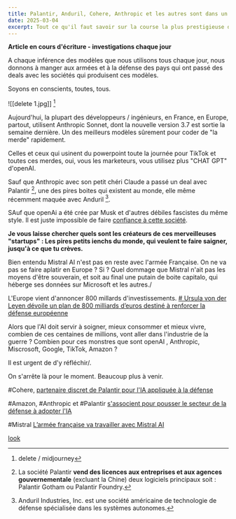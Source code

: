 ```yaml
---
title: Palantir, Anduril, Cohere, Anthropic et les autres sont dans un bateau, et Mistral sur une barque.
date: 2025-03-04
excerpt: Tout ce qu'il faut savoir sur la course la plus prestigieuse du calendrier F1
---
```

**Article en cours d'écriture - investigations chaque jour** 


A chaque inférence des modèles que nous utilisons tous chaque jour, nous donnons à manger aux armées et à la défense des pays qui ont passé des deals avec les sociétés qui produisent ces modèles.

Soyons en conscients, toutes, tous.

![[delete 1.jpg]]
[^3]


Aujourd'hui, la plupart des développeurs / ingénieurs, en France, en Europe, partout, utilisent Anthropic Sonnet, dont la nouvelle version 3.7 est sortie la semaine dernière. Un des meilleurs modèles sûrement pour coder de "la merde" rapidement. 

Celles et ceux qui usinent du powerpoint toute la journée pour TikTok et toutes ces merdes, oui, vous les marketeurs, vous utilisez plus  "CHAT GPT" d'openAI.

Sauf que Anthropic avec son petit chéri Claude a passé un deal avec Palantir [^1], une des pires boites qui existent au monde, elle même récemment maquée avec Anduril [^2].

SAuf que openAi a été crée par Musk et d'autres débiles fascistes du même style. Il est juste impossible de faire [confiance à cette société](https://fr.wikipedia.org/wiki/OpenAI).

**Je vous laisse chercher quels sont les créateurs de ces merveilleuses "startups" : Les pires petits ienchs du monde, qui veulent te faire saigner, jusqu'à ce que tu crèves.**




Bien entendu Mistral AI n'est pas en reste avec l'armée Française. On ne va pas se faire aplatir en Europe ? Si ? Quel dommage que Mistral n'ait pas les moyens d'être souverain, et soit au final une putain de boite capitalo, qui héberge ses données sur Microsoft et les autres./




L'Europe vient d'annoncer 800 millards d'investissements. [# Ursula von der Leyen dévoile un plan de 800 milliards d’euros destiné à renforcer la défense européenne](https://www.lemonde.fr/international/article/2025/03/04/ursula-von-der-leyen-devoile-un-plan-de-800-milliards-d-euros-destine-a-renforcer-la-defense-europeenne_6576344_3210.html)




Alors que l'AI doit servir à soigner, mieux consommer et mieux vivre, combien de ces centaines de millions, vont aller dans l'industrie de la guerre ? Combien pour ces monstres que sont openAI , Anthropic, Miscrosoft, Google, TikTok, Amazon ? 




Il est urgent de d'y réfléchir/.

On s'arrête là pour le moment. 
Beaucoup plus à venir.


#Cohere, [partenaire discret de Palantir pour l'IA appliquée à la défense](https://www.usine-digitale.fr/article/cohere-partenaire-discret-de-palantir-pour-l-ia-appliquee-a-la-defense.N2224416)

#Amazon, #Anthropic et #Palantir [s'associent pour pousser le secteur de la défense à adopter l'IA](https://www.usine-digitale.fr/article/amazon-anthropic-et-palantir-s-associent-pour-pousser-le-secteur-de-la-defense-a-adopter-l-ia.N2222203)

#Mistral [L’armée française va travailler avec Mistral AI](https://www.gifas.fr/press-summary/l-armee-francaise-va-travailler-avec-mistral-ai)


[look](https://www.youtube.com/watch?v=EEXI6r08908)




[^1]: La société Palantir **vend des licences aux entreprises et aux agences gouvernementale** (excluant la Chine) deux logiciels principaux soit : Palantir Gotham ou Palantir Foundry.

[^2]: Anduril Industries, Inc. est une société américaine de technologie de défense spécialisée dans les systèmes autonomes.


[^3]: delete / midjourney
